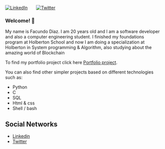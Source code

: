 <p> <a href="https://www.linkedin.com/in/facundo-diaz-noya/" target="_blank"><img alt="LinkedIn" src="https://img.shields.io/badge/linkedin-%230077B5.svg?&style=for-the-badge&logo=linkedin&logoColor=white" /></a> 
&nbsp;&nbsp;&nbsp;&nbsp;&nbsp; <a href="https://twitter.com/facudiazuy" target="_blank"><img alt="Twitter" src="https://img.shields.io/badge/twitter-%231DA1F2.svg?&style=for-the-badge&logo=twitter&logoColor=white" /></a>
</p>

### Welcome! 👋

My name is Facundo Diaz. I am 20 years old and I am a software developer and also a computer engineering student.
I finished my foundations program at Holberton School and now I am doing a specialization at Holberton in System programming & Algorithm, also studying about the amazing world of Blockchain


To find my portfolio project click here [Portfolio project](https://github.com/facu2279/sigma-crypto_assistant).


You can also find other simpler projects based on different technologies such as:

- Python
- C
- SQL
- Html & css
- Shell / bash

Social Networks
-------------------
- [Linkedin](https://www.linkedin.com/in/facundo-d%C3%ADaz-720110149/)
- [Twitter](https://twitter.com/facudiazuy)
